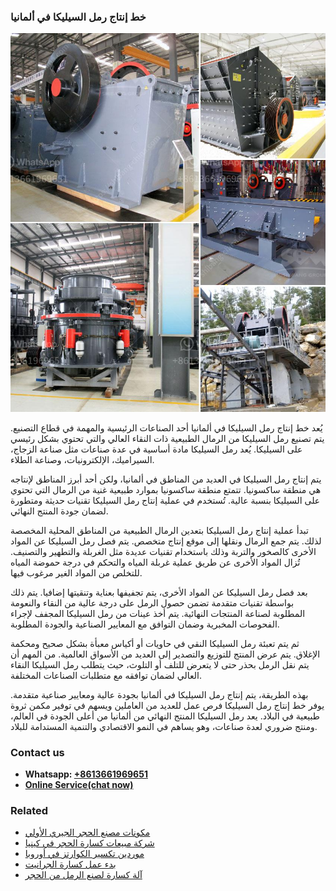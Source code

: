 <h3>خط إنتاج رمل السيليكا في ألمانيا</h3><img src='1701850872.jpg' alt=''><p>يُعد خط إنتاج رمل السيليكا في ألمانيا أحد الصناعات الرئيسية والمهمة في قطاع التصنيع. يتم تصنيع رمل السيليكا من الرمال الطبيعية ذات النقاء العالي والتي تحتوي بشكل رئيسي على السيليكا. يُعد رمل السيليكا مادة أساسية في عدة صناعات مثل صناعة الزجاج، السيراميك، الإلكترونيات، وصناعة الطلاء.</p><p>يتم إنتاج رمل السيليكا في العديد من المناطق في ألمانيا، ولكن أحد أبرز المناطق لإنتاجه هي منطقة ساكسونيا. تتمتع منطقة ساكسونيا بموارد طبيعية غنية من الرمال التي تحتوي على السيليكا بنسبة عالية. تُستخدم في عملية إنتاج رمل السيليكا تقنيات حديثة ومتطورة لضمان جودة المنتج النهائي.</p><p>تبدأ عملية إنتاج رمل السيليكا بتعدين الرمال الطبيعية من المناطق المحلية المخصصة لذلك. يتم جمع الرمال ونقلها إلى موقع إنتاج متخصص. يتم فصل رمل السيليكا عن المواد الأخرى كالصخور والتربة وذلك باستخدام تقنيات عديدة مثل الغربلة والتطهير والتصنيف. تُزال المواد الأخرى عن طريق عملية غربلة المياه والتحكم في درجة حموضة المياه للتخلص من المواد الغير مرغوب فيها.</p><p>بعد فصل رمل السيليكا عن المواد الأخرى، يتم تجفيفها بعناية وتنقيتها إضافيا. يتم ذلك بواسطة تقنيات متقدمة تضمن حصول الرمل على درجة عالية من النقاء والنعومة المطلوبة لصناعة المنتجات النهائية. يتم أخذ عينات من رمل السيليكا المجفف لإجراء الفحوصات المخبرية وضمان التوافق مع المعايير الصناعية والجودة المطلوبة.</p><p>ثم يتم تعبئة رمل السيليكا النقي في حاويات أو أكياس معبأة بشكل صحيح ومحكمة الإغلاق. يتم عرض المنتج للتوزيع والتصدير إلى العديد من الأسواق العالمية. من المهم أن يتم نقل الرمل بحذر حتى لا يتعرض للتلف أو التلوث، حيث يتطلب رمل السيليكا النقاء العالي لضمان توافقه مع متطلبات الصناعات المختلفة.</p><p>بهذه الطريقة، يتم إنتاج رمل السيليكا في ألمانيا بجودة عالية ومعايير صناعية متقدمة. يوفر خط إنتاج رمل السيليكا فرص عمل للعديد من العاملين ويسهم في توفير مكمن ثروة طبيعية في البلاد. يعد رمل السيليكا المنتج النهائي من ألمانيا من أعلى الجودة في العالم، ومنتج ضروري لعدة صناعات، وهو يساهم في النمو الاقتصادي والتنمية المستدامة للبلاد.</p><h3>Contact us</h3><ul><li><strong>Whatsapp:&nbsp;<a href="https://wa.me/8613661969651">+8613661969651</a></strong></li><li><a href="https://swt.shibang-china.com/?git&amp;zhl&amp;خط إنتاج رمل السيليكا في ألمانيا"><strong>Online Service(chat now)</strong></a></li></ul><h3>Related</h3><ul><li><a href='مكونات مصنع الحجر الجيري الأولي.md'>مكونات مصنع الحجر الجيري الأولي</a></li><li><a href='شركة مبيعات كسارة الحجر في كينيا.md'>شركة مبيعات كسارة الحجر في كينيا</a></li><li><a href='موردين تكسير الكوارتز في أوروبا.md'>موردين تكسير الكوارتز في أوروبا</a></li><li><a href='بدء عمل كسارة الجرانيت.md'>بدء عمل كسارة الجرانيت</a></li><li><a href='آلة كسارة لصنع الرمل من الحجر.md'>آلة كسارة لصنع الرمل من الحجر</a></li></ul>